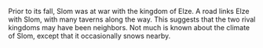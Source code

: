 Prior to its fall, Slom was at war with the kingdom of Elze. A road links Elze with Slom, with many taverns along the way. This suggests that the two rival kingdoms may have been neighbors. Not much is known about the climate of Slom, except that it occasionally snows nearby.